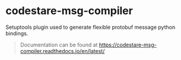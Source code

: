# codestare-msg-compiler
Setuptools plugin used to generate flexible protobuf message python bindings.

> Documentation can be found at https://codestare-msg-compiler.readthedocs.io/en/latest/